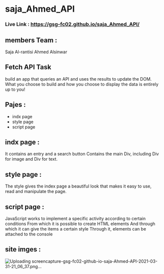 # saja_Ahmed_API

### Live Link : https://gsg-fc02.github.io/saja_Ahmed_API/


## members Team :
Saja Al-rantisi
Ahmed Alsinwar


## Fetch API Task
build an app that queries an API and uses the results to update the DOM.
What you choose to build and how you choose to display the data is entirely up to you!

## Pajes :

* indx page 
* style page
* script page 


## indx page :
It contains an entry and a search button
Contains the main Div, including Div for image and Div for text.

## style page :
The style gives the index page a beautiful look that makes it easy to use, read and manipulate the page.

## script page :
JavaScript works to implement a specific activity according to certain conditions
From which it is possible to create HTML elements
And through which it can give the items a certain style
Through it, elements can be attached to the console



## site imges :
![Uploading screencapture-gsg-fc02-github-io-saja-Ahmed-API-2021-03-31-21_06_37.png…]()
